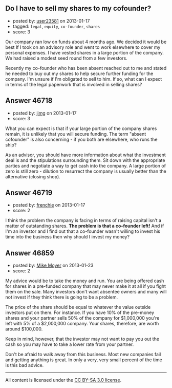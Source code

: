 ## Do I have to sell my shares to my cofounder?

- posted by: [user23581](https://stackexchange.com/users/-1/23581-user23581) on 2013-01-17
- tagged: `legal`, `equity`, `co-founder`, `shares`
- score: 3

Our company ran low on funds about 4 months ago. We decided it would be best If I took on an advisory role and went to work elsewhere to cover my personal expenses.  I have vested shares in a large portion of the company. We had raised a modest seed round from a few investors.

Recently my co-founder who has been absent reached out to me and stated he needed to buy out my shares to help secure further funding for the company. I'm unsure if I'm obligated to sell to him. If so, what can I expect in terms of the legal paperwork that is involved in selling shares?


## Answer 46718

- posted by: [jimg](https://stackexchange.com/users/-1/2380-jimg) on 2013-01-17
- score: 3

What you can expect is that if your large portion of the company shares remain, it is unlikely that you will secure funding. The term "absent cofounder" is also concerning - if you both are elsewhere, who runs the ship?

As an advisor, you should have more information about what the investment deal is and the stipulations surrounding them.  Sit down with the appropriate parties and negotiate a way to get cash into the company. A large portion of zero is still zero - dilution to resurrect the company is usually better than the alternative (closing shop).



## Answer 46719

- posted by: [frenchie](https://stackexchange.com/users/-1/15155-frenchie) on 2013-01-17
- score: 2

I think the problem the company is facing in terms of raising capital isn't a matter of outstanding shares. **The problem is that a co-founder left!** And if I'm an investor and I find out that a co-founder wasn't willing to invest his time into the business then why should I invest my money?


## Answer 46859

- posted by: [Mike Moyer](https://stackexchange.com/users/-1/17640-mike-moyer) on 2013-01-23
- score: 2

My advice would be to take the money and run. You are being offered cash for shares in a pre-funded company that may never make it at all if you fight them on the sale. Many investors don't want absentee owners and many will not invest if they think there is going to be a problem.

The price of the share should be equal to whatever the value outside investors put on them. For instance. If you have 10% of the pre-money shares and your partner sells 50% of the company for $1,000,000 you're left with 5% of a $2,000,000 company. Your shares, therefore, are worth around $100,000. 

Keep in mind, however, that the investor may not want to pay you out the cash so you may have to take a lower rate from your partner.

Don't be afraid to walk away from this business. Most new companies fail and getting anything is great. In only a very, very small percent of the time is this bad advice.



---

All content is licensed under the [CC BY-SA 3.0 license](https://creativecommons.org/licenses/by-sa/3.0/).
